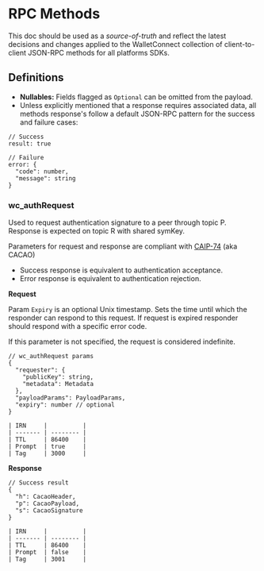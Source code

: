 # RPC Methods

This doc should be used as a _source-of-truth_ and reflect the latest decisions and changes applied to the WalletConnect collection of client-to-client JSON-RPC methods for all platforms SDKs.

## Definitions

- **Nullables:** Fields flagged as `Optional` can be omitted from the payload.
- Unless explicitly mentioned that a response requires associated data, all methods response's follow a default JSON-RPC pattern for the success and failure cases:

```jsonc
// Success
result: true

// Failure
error: {
  "code": number,
  "message": string
}
```

### wc_authRequest

Used to request authentication signature to a peer through topic P. Response is expected on topic R with shared symKey.

Parameters for request and response are compliant with [CAIP-74](https://github.com/ChainAgnostic/CAIPs/blob/master/CAIPs/caip-74.md) (aka CACAO)

- Success response is equivalent to authentication acceptance.
- Error response is equivalent to authentication rejection.

**Request**

Param `Expiry` is an optional Unix timestamp. Sets the time until which the responder can respond to this request. If request is expired responder should respond with a specific error code.

If this parameter is not specified, the request is considered indefinite.

```jsonc
// wc_authRequest params
{
  "requester": {
    "publicKey": string,
    "metadata": Metadata
  },
  "payloadParams": PayloadParams,
  "expiry": number // optional
}

| IRN     |          |
| ------- | -------- |
| TTL     | 86400    |
| Prompt  | true     |
| Tag     | 3000     |

```

**Response**

```jsonc
// Success result
{
  "h": CacaoHeader,
  "p": CacaoPayload,
  "s": CacaoSignature
}

| IRN     |          |
| ------- | -------- |
| TTL     | 86400    |
| Prompt  | false    |
| Tag     | 3001     |
```


